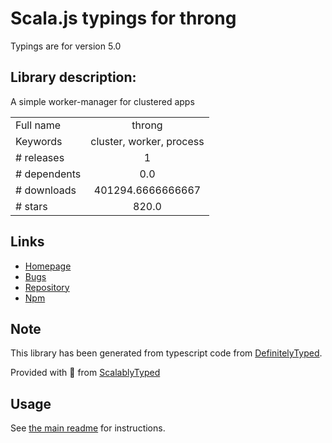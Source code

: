 
# Scala.js typings for throng

Typings are for version 5.0

## Library description:
A simple worker-manager for clustered apps

|                    |                 |
| ------------------ | :-------------: |
| Full name          | throng |
| Keywords           | cluster, worker, process |
| # releases         | 1 |
| # dependents       | 0.0 |
| # downloads        | 401294.6666666667 |
| # stars            | 820.0 |

## Links
- [Homepage](https://github.com/hunterloftis/throng)
- [Bugs](https://github.com/hunterloftis/throng/issues)
- [Repository](https://github.com/hunterloftis/throng)
- [Npm](https://www.npmjs.com/package/throng)
    


## Note
This library has been generated from typescript code from [DefinitelyTyped](https://definitelytyped.org).

Provided with :purple_heart: from [ScalablyTyped](https://github.com/oyvindberg/ScalablyTyped)

## Usage
See [the main readme](../../readme.md) for instructions.


